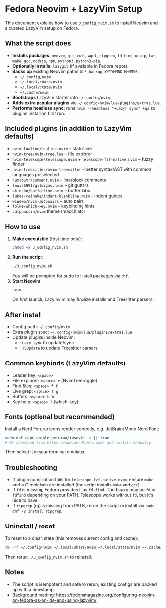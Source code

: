 # Fedora Neovim + LazyVim Setup

This document explains how to use `3_config_nvim.sh` to install Neovim and a curated LazyVim setup on Fedora.

## What the script does

- __Installs packages__: `neovim`, `git`, `curl`, `wget`, `ripgrep`, `fd-find`, `unzip`, `tar`, `make`, `gcc`, `nodejs`, `npm`, `python3`, `python3-pip`.
- __Optionally installs__: `lazygit` (if available in Fedora repos).
- __Backs up__ existing Neovim paths to `*_backup_YYYYMMDD_HHMMSS`:
  - `~/.config/nvim`
  - `~/.local/share/nvim`
  - `~/.local/state/nvim`
  - `~/.cache/nvim`
- __Bootstraps__ LazyVim starter into `~/.config/nvim`.
- __Adds extra popular plugins__ via `~/.config/nvim/lua/plugins/extras.lua`.
- __Performs headless sync__: runs `nvim --headless "+Lazy! sync" +qa` so plugins install on first run.

## Included plugins (in addition to LazyVim defaults)

- `nvim-lualine/lualine.nvim` – statusline
- `nvim-tree/nvim-tree.lua` – file explorer
- `nvim-telescope/telescope.nvim` + `telescope-fzf-native.nvim` – fuzzy finder
- `nvim-treesitter/nvim-treesitter` – better syntax/AST with common languages preselected
- `numToStr/Comment.nvim` – line/block comments
- `lewis6991/gitsigns.nvim` – git gutters
- `akinsho/bufferline.nvim` – buffer tabs
- `lukas-reineke/indent-blankline.nvim` – indent guides
- `windwp/nvim-autopairs` – auto pairs
- `folke/which-key.nvim` – keybinding hints
- `catppuccin/nvim` theme (macchiato)

## How to use

1. __Make executable__ (first time only):
   ```bash
   chmod +x 3_config_nvim.sh
   ```
2. __Run the script__:
   ```bash
   ./3_config_nvim.sh
   ```
   You will be prompted for sudo to install packages via `dnf`.
3. __Start Neovim__:
   ```bash
   nvim
   ```
   On first launch, Lazy.nvim may finalize installs and Treesitter parsers.

## After install

- Config path: `~/.config/nvim`
- Extra plugin spec: `~/.config/nvim/lua/plugins/extras.lua`
- Update plugins inside Neovim:
  - `:Lazy sync` to update/sync
  - `:TSUpdate` to update Treesitter parsers

## Common keybinds (LazyVim defaults)

- Leader key: `<space>`
- File explorer: `<space> e` (NvimTreeToggle)
- Find files: `<space> f f`
- Live grep: `<space> f g`
- Buffers: `<space> b b`
- Key help: `<space> ?` (which-key)

## Fonts (optional but recommended)

Install a Nerd Font so icons render correctly, e.g. JetBrainsMono Nerd Font:
```bash
sudo dnf copr enable peterwu/iosevka -y || true
# Or download from https://www.nerdfonts.com/ and install manually
```
Then select it in your terminal emulator.

## Troubleshooting

- If plugin compilation fails for `telescope-fzf-native.nvim`, ensure `make` and a C toolchain are installed (the script installs `make` and `gcc`).
- If `fd` is missing, Fedora provides it as `fd-find`. The binary may be `fd` or `fdfind` depending on your PATH. Telescope works without `fd`, but it's nice to have.
- If `ripgrep` (rg) is missing from PATH, rerun the script or install via `sudo dnf -y install ripgrep`.

## Uninstall / reset

To reset to a clean state (this removes current config and cache):
```bash
rm -rf ~/.config/nvim ~/.local/share/nvim ~/.local/state/nvim ~/.cache/nvim
```
Then rerun `./3_config_nvim.sh` to reinstall.

## Notes

- The script is idempotent and safe to rerun; existing configs are backed up with a timestamp.
- Background reading: https://fedoramagazine.org/configuring-neovim-on-fedora-as-an-ide-and-using-lazyvim/
